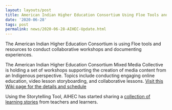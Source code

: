 ```yaml
---
layout: layouts/post
title: American Indian Higher Education Consortium Using Floe Tools and Resources
date: '2020-06-28'
tags: post
permalink: news/2020-06-28-AIHEC-Update.html
---
```

The American Indian Higher Education Consortium is using Floe tools and resources to
conduct collaborative workshops and documenting experiences.

The American Indian Higher Education Consortium Mixed Media Collective is holding a set
of workshops supporting the creation of media content from an Indigenous perspective.
Topics include conducting engaging online education, video lesson storyboarding, and
collaborative lessons. [Visit this Wiki page for the details and schedule](https://wiki.fluidproject.org/display/AIHEC/AIHEC+Home)

Using the Storytelling Tool, AIHEC has started sharing a
[collection of learning stories](https://aihec.inclusivedesign.ca/storyView.html?id=96f85d00-8a74-11ea-820b-c9772cf8ea15) from teachers and learners.
